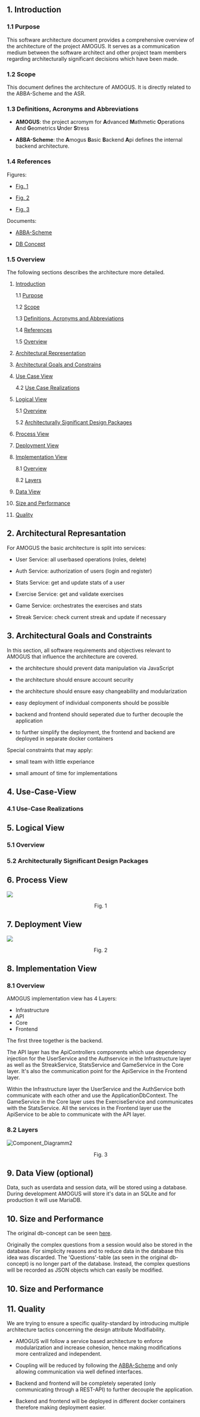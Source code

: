 ## 1. Introduction

### 1.1 Purpose

This software architecture document provides a comprehensive overview of the architecture of the project AMOGUS. It serves as a communication medium between the software architect and other project team members regarding architecturally significant decisions which have been made.

### 1.2 Scope

This document defines the architecture of AMOGUS. It is directly related to the ABBA-Scheme and the ASR.

### 1.3 Definitions, Acronyms and Abbreviations

- **AMOGUS**: the project acromym for **A**dvanced **M**athmetic **O**perations **A**nd **G**eometrics **U**nder **S**tress

- **ABBA-Scheme**: the **A**mogus **B**asic **B**ackend **A**pi defines the internal backend architecture.

### 1.4 References

Figures:

- [Fig. 1](https://github.com/CUMGroup/AMOGUS/blob/main/documents/architecture/Process/Process_Diagram.png)

- [Fig. 2](https://github.com/CUMGroup/AMOGUS/blob/main/documents/architecture/Deployment/DeploymentDiagram.png)

- [Fig. 3](https://github.com/CUMGroup/AMOGUS/blob/main/documents/architecture/Components/Component_Diagramm.png)



Documents:

- [ABBA-Scheme](https://github.com/CUMGroup/AMOGUS/blob/main/documents/architecture/architecture/BackendArchitecture.pdf)

- [DB Concept](https://github.com/CUMGroup/AMOGUS/blob/main/documents/architecture/Data/db_concept.pdf)

### 1.5 Overview

The following sections describes the architecture more detailed.

1. [Introduction](#1-introduction)
   
   1.1 [Purpose](#11-purpose)
   
   1.2 [Scope](#12-scope)
   
   1.3 [Definitions, Acronyms and Abbreviations](#13-definitions,-acronyms-and-abbreviations)
   
   1.4 [References](#14-references)
   
   1.5 [Overview](#15-overview)

2. [Architectural Representation](#11-purpose)

3. [Architectural Goals and Constrains](#3-architectural-goals-and-constraints)

4. [Use Case View](#4-use-case-view)
   
   4.2 [Use Case Realizations](#42-use-case-realizations)

5. [Logical View](#5-logical-view)
   
   5.1 [Overview](#51-overview)
   
   5.2 [Architecturally Significant Design Packages](#52-architecturally-significant-design-packages)

6. [Process View](#6-process-view)

7. [Deployment View](#8-deployment-view)

8. [Implementation View](#8-implementation-view)
   
   8.1 [Overview](#81-overview)
   
   8.2 [Layers](#82-layers)

9. [Data View](#9-data-view-(optional))

10. [Size and Performance](#10-size-and-performance)

11. [Quality](#11-quality)

## 2. Architectural Represantation

For AMOGUS the basic architecture is split into services:

- User Service: all userbased operations (roles, delete)

- Auth Service: authorization of users (login and register)

- Stats Service: get and update stats of a user

- Exercise Service: get and validate exercises

- Game Service: orchestrates the exercises and stats

- Streak Service: check current streak and update if necessary



## 3. Architectural Goals and Constraints

In this section, all software requirements and objectives relevant to AMOGUS that influence the architecture are covered.

- the architecture should prevent data manipulation via JavaScript

- the architecture should ensure account security

- the architecture should ensure easy changeability and modularization

- easy deployment of individual components should be possible

- backend and frontend should seperated due to further decouple the application

- to further simplify the deployment, the frontend and backend are deployed in separate docker containers

Special constraints that may apply:

- small team with little experiance

- small amount of time for implementations

## 4. Use-Case-View

### 4.1 Use-Case Realizations

## 5. Logical View

### 5.1 Overview

### 5.2 Architecturally Significant Design Packages

## 6. Process View

![](Process/Process_Diagram.png)

<p align="center">Fig. 1</p>



## 7. Deployment View

![](Deployment/DeploymentDiagram.png)

<p align="center">Fig. 2</p>

## 8. Implementation View

### 8.1 Overview

AMOGUS implementation view has 4 Layers:

- Infrastructure
- API
- Core
- Frontend

The first three together is the backend. 

The API layer has the ApiControllers components which use dependency injection for the UserService and the Authservice in the Infrastructure layer as well as the StreakService, StatsService and GameService in the Core layer. It's also the communication point for the ApiService in the Frontend layer.

Within the Infrastructure layer the UserService and the AuthService both communicate with each other and use the ApplicationDbContext. The GameService in the Core layer uses the ExerciseService and communicates with the StatsService. All the services in the Frontend layer use the ApiService to be able to communicate with the API layer.

### 8.2 Layers

![Component_Diagramm2](Components/Component_Diagramm.png)

<p align="center">Fig. 3</p>

## 9. Data View (optional)

Data, such as userdata and session data, will be stored using a database. During development AMOGUS will store it's data in an SQLite and for production it will use MariaDB. 

## 10. Size and Performance

The original db-concept can be seen [here](https://github.com/CUMGroup/AMOGUS/blob/main/documents/architecture/Data/db_concept.pdf).

Originally the complex questions from a session would also be stored in the database. For simplicity reasons and to reduce data in the database this idea was discarded. The 'Questions'-table (as seen in the original db-concept) is no longer part of the database. 
Instead, the complex questions will be recorded as JSON objects which can easily be modified.

## 10. Size and Performance

## 11. Quality

We are trying to ensure a specific quality-standard by introducing multiple architecture tactics concerning the design attribute Modifiability.

- AMOGUS will follow a service based architecture to enforce modularization and increase cohesion, hence making modifications more centralized and independent.

- Coupling will be reduced by following the [ABBA-Scheme](https://github.com/CUMGroup/AMOGUS/blob/main/documents/architecture/architecture/BackendArchitecture.pdf) and only allowing communication via well defined interfaces.

- Backend and frontend will be completely seperated (only communicating through a REST-API) to further decouple the application.

- Backend and frontend will be deployed in different docker containers therefore making deployment easier.
